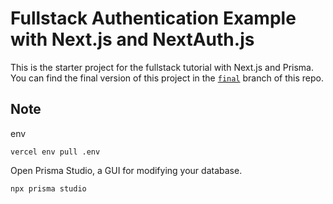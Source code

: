 # Fullstack Authentication Example with Next.js and NextAuth.js

This is the starter project for the fullstack tutorial with Next.js and Prisma. You can find the final version of this project in the [`final`](https://github.com/prisma/blogr-nextjs-prisma/tree/final) branch of this repo.

## Note

env

`vercel env pull .env`

Open Prisma Studio, a GUI for modifying your database.

`npx prisma studio`
